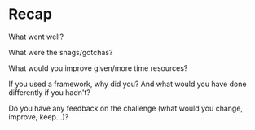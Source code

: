 # Recap

What went well?

What were the snags/gotchas?

What would you improve given/more time resources?

If you used a framework, why did you? And what would you have done differently if you hadn't?

Do you have any feedback on the challenge (what would you change, improve, keep…)?
